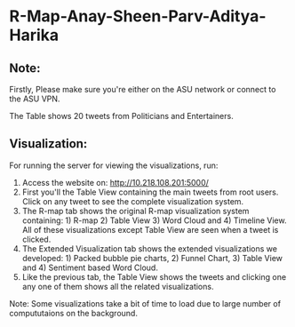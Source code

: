 # R-Map-Anay-Sheen-Parv-Aditya-Harika


## Note: 

Firstly, Please make sure you're either on the ASU network or connect to the ASU VPN.

The Table shows 20 tweets from Politicians and Entertainers.

## Visualization:

For running the server for viewing the visualizations, run:

1. Access the website on: http://10.218.108.201:5000/
2. First you'll the Table View containing the main tweets from root users. Click on any tweet to see the complete visualization system. 
3. The R-map tab shows the original R-map visualization system containing: 1) R-map 2) Table View 3) Word Cloud and 4) Timeline View. All of these visualizations except Table View are seen when a tweet is clicked.
4. The Extended Visualization tab shows the extended visualizations we developed: 1) Packed bubble pie charts, 2) Funnel Chart, 3) Table View and 4) Sentiment based Word Cloud.
5. Like the previous tab, the Table View shows the tweets and clicking one any one of them shows all the related visualizations.

Note: Some visualizations take a bit of time to load due to large number of compututaions on the background.
